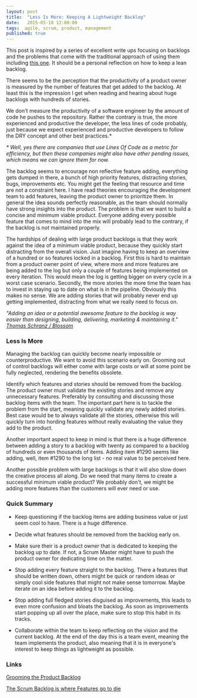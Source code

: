 ```yaml
---
layout: post
title:  "Less Is More: Keeping A Lightweight Backlog"
date:   2015-05-10 12:00:00
tags:  agile, scrum, product, management
published: true
---
```


This post is inspired by a series of excellent write ups focusing on backlogs and the problems that come with 
the traditional approach of using them including [this one](https://medium.com/product-love/the-scrum-backlog-is-where-features-go-to-die-b1336ff707aa).
It should be a personal reflection on how to keep a lean backlog.
                                                                                                                                                        
There seems to be the perception that the productivity of a product owner 
is measured by the number of features that get added to the backlog. At least this is the impression I get when 
reading and hearing about huge backlogs with hundreds of stories.
 
We don't measure the productivity of a software engineer by the amount of code he pushes to the repository. 
Rather the contrary is true, the more experienced and productive the developer, the less lines of code probably, 
just because we expect experienced and productive developers to follow the DRY concept and other best practices.*
 
_* Well, yes there are companies that use Lines Of Code as a metric for efficiency, but then these companies might also have other pending issues, which means we can ignore them for now._

The backlog seems to encourage non reflective feature adding, everything gets dumped in there, a bunch of high priority features, distracting stories, bugs, improvements etc. 
You might get the feeling that resource and time are not a constraint here. 
I have read theories encouraging the development team to add features, leaving the product owner to prioritize them. 
In general the idea sounds perfectly reasonable, as the team should normally have strong insights into the product.
The problem is that we want to build a concise and minimum viable product. Everyone adding every possible feature that comes to mind 
into the mix will probably lead to the contrary, if the backlog is not maintained properly.

The hardships of dealing with large product backlogs is that they work against the idea of a minimum viable product, because they quickly start distracting from
the overall vision. Just imagine having to keep an overview of a hundred or so features locked in a backlog. First this is hard to 
maintain from a product owner point of view, where more and more features are being added to the log but only a couple of features being implemented on every iteration.
This would mean the log is getting bigger on every cycle in a worst case scenario. Secondly, the more stories the more time the team has to invest in staying up to date on what is in the pipeline.
Obviously this makes no sense. We are adding stories that will probably never end up getting implemented, distracting from what we really need to 
focus on.

_"Adding an idea or a potential awesome feature to the backlog is way easier than designing, building, delivering, marketing & maintaining it."_
_[Thomas Schranz / Blossom](https://medium.com/product-love/the-scrum-backlog-is-where-features-go-to-die-b1336ff707aa)_

### Less Is More

Managing the backlog can quickly become nearly impossible or counterproductive. 
We want to avoid this scenario early on.
Grooming out of control backlogs will either come with large costs or will at some point be fully neglected, rendering the benefits obsolete.

Identify which features and stories should be removed from the backlog. 
The product owner must validate the existing stories and remove
any unnecessary features. Preferably by consulting and discussing those backlog items with the team. 
The important part here is to tackle the problem from the start, meaning quickly validate any newly added stories.
Best case would be to always validate all the stories, otherwise this will quickly turn into hording features without really evaluating the value they add to the product.

Another important aspect to keep in mind is that there is a huge difference between adding a story to a backlog with twenty as compared to a backlog
of hundreds or even thousands of items. 
Adding item #1290 seems like adding, well, item #1290 to the long list - no real value to be perceived here.

Another possible problem with large backlogs is that it will also slow down the creative process all along. 
Do we need that many items to create a successful minimum viable product?
We probably don't, we might be adding more features than the customers will ever need or use.

### Quick Summary

* Keep questioning if the backlog items are adding business value or just seem cool to have. There is a huge difference.

* Decide what features should be removed from the backlog early on.

* Make sure their is a product owner that is dedicated to keeping the backlog up to date. If not, a Scrum Master might have 
to push the product owner for dedicating time on the matter.

* Stop adding every feature straight to the backlog. There a features that should be written down, others might be 
quick or random ideas or simply cool side features that might not make sense tomorrow. Maybe iterate on an idea before adding it to the backlog.

* Stop adding full fledged stories disguised as improvements, this leads to even more confusion and bloats the backlog. 
As soon as improvements start popping up all over the place, make sure to stop this habit in its tracks.

* Collaborate within the team to keep reflecting on the vision and the current backlog. At the end of the day this is a team event, 
meaning the team implements the product, also meaning that it is in everyone's interest to keep things as lightweight as possible.


### Links

[Grooming the Product Backlog](http://www.romanpichler.com/blog/grooming-the-product-backlog/)

[The Scrum Backlog is where Features go to die](https://medium.com/product-love/the-scrum-backlog-is-where-features-go-to-die-b1336ff707aa)